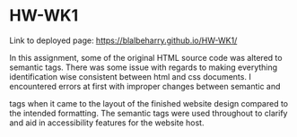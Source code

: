 # HW-WK1  
Link to deployed page: https://blalbeharry.github.io/HW-WK1/

In this assignment, some of the original HTML source code was altered to semantic tags. There was some issue with regards to making everything identification wise consistent between html and css documents.
I encountered errors at first with improper changes between semantic and <div> tags when it came to the layout of the finished website design compared to the intended formatting.
The semantic tags were used throughout to clarify and aid in accessibility features for the website host. 
